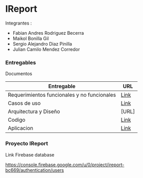 # IReport

Integrantes :

 - Fabian Andres Rodriguez Becerra
 - Maikol Bonilla Gil
 - Sergio Alejandro Diaz Pinilla
 - Julian Camilo Mendez Corredor

### Entregables

Documentos 

| Entregable | URL |
| ------ | ------ |
| Requerimientos funcionales y no funcionales | [Link](https://github.com/fabiankasUN/fedesoft-099/blob/master/GrupoIReport/Entregables/1.%20Requerimientos%20Funcionales%20y%20No%20Funcionales.pdf) |
| Casos de uso | [Link](https://github.com/fabiankasUN/fedesoft-099/blob/master/GrupoIReport/Entregables/2.%20Casos%20de%20Uso.pdf) |
| Arquitectura y Diseño | [URL] |
| Codigo | [Link](https://github.com/fabiankasUN/fedesoft-099) |
| Aplicacion | [Link](https://github.com/fabiankasUN/fedesoft-099/blob/master/GrupoIReport/Entregables/app-debug.apk) |

### Proyecto IReport

Link Firebase database

https://console.firebase.google.com/u/0/project/ireport-bc669/authentication/users
